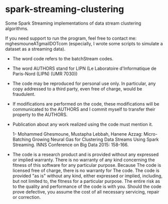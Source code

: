 # spark-streaming-clustering
Some Spark Streaming implementations of data stream clustering algorithms.

If you need support to run the program, feel free to contact me: mghesmouneATgmailDOTcom (especially, I wrote some scripts to simulate a dataset as a streaming data).

  - The word code refers to the batchStream codes.

  - The word AUTHORS stand for LIPN (Le Laboratoire d'Informatique de Paris-Nord (LIPN) (UMR 7030)) 

  - The code may be reproduced for personal use only. In particular, any copy addressed to a third party, even free of charge, would be fraudulent.

  - If modifications are performed on the code, these modifications will  be communicated to the AUTHORS and I commit myself to transfer their    property to the AUTHORS.

  - Publication about any work realized using the code must mention it.

    1- Mohammed Ghesmoune, Mustapha Lebbah, Hanene Azzag: Micro-Batching Growing Neural Gas for Clustering Data Streams Using Spark Streaming. INNS Conference on Big Data 2015: 158-166.

  - The code is a research product and is provided without any expressed or implied warranty. 
  There is no warranty of any kind concerning the fitness of this software for any particular purpose. 
  Because The code is licensed free of charge, there is no warranty for The code. 
  The code is provided "as is" without any kind, either expressed or implied, including, but not limited to, the fitness for a
  particular purpose. 
  The entire risk as to the quality and performance of the code is with you. Should the code prove defective, you assume
  the cost of all necessary servicing, repair or correction.

